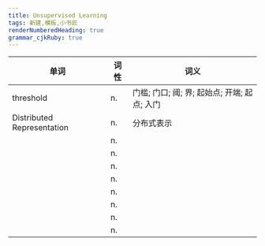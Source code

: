 ```yaml
---
title: Unsupervised Learning 
tags: 新建,模板,小书匠
renderNumberedHeading: true
grammar_cjkRuby: true
---
```



| 单词 | 词性 | 词义  |
| ---------- | --- | --- 
| threshold | n.  | 门槛; 门口; 阈; 界; 起始点; 开端; 起点; 入门 |
| Distributed Representation | n.  | 分布式表示 |
|  | n.  |  |
|  | n.  |  |
|  | n.  |  |
|  | n.  |  |
|  | n.  |  |
|  | n.  |  |
|  | n.  |  |
|  | n.  |  |